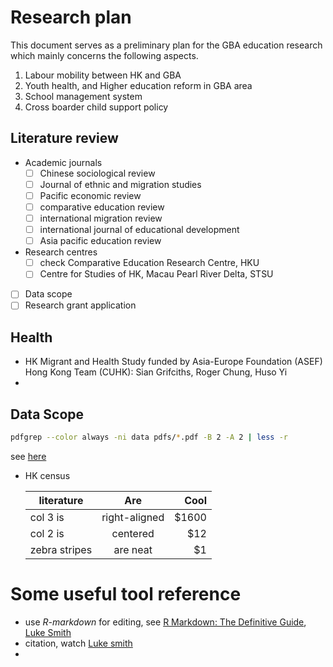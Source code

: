 # Research plan

This document serves as a preliminary plan for the GBA education research which mainly concerns the following aspects.

1. Labour mobility between HK and GBA
2. Youth health, and Higher education reform in GBA area
3. School management system
4. Cross boarder child support policy

## Literature review

- Academic journals
  - [ ] Chinese sociological review
  - [ ] Journal of ethnic and migration studies
  - [ ] Pacific economic review
  - [ ] comparative education review
  - [ ] international migration review
  - [ ] international journal of educational development
  - [ ] Asia pacific education review
- Research centres
  - [ ] check Comparative Education Research Centre, HKU
  - [ ] Centre for Studies of HK, Macau Pearl River Delta, STSU
- [ ] Data scope
- [ ] Research grant application

## Health

- HK Migrant and Health Study funded by Asia-Europe Foundation (ASEF) Hong Kong Team (CUHK): Sian Grifciths, Roger Chung, Huso Yi
-

## Data Scope

```bash
pdfgrep --color always -ni data pdfs/*.pdf -B 2 -A 2 | less -r
```

see [here](https://stackoverflow.com/questions/9081/grep-a-file-but-show-several-surrounding-lines)

- HK census

  | literature    |      Are      |   Cool |
  | ------------- | :-----------: | -----: |
  | col 3 is      | right-aligned | \$1600 |
  | col 2 is      |   centered    |   \$12 |
  | zebra stripes |   are neat    |    \$1 |

# Some useful tool reference

- use _R-markdown_ for editing, see [R Markdown: The Definitive Guide](https://bookdown.org/yihui/rmarkdown/), [Luke Smith](https://www.youtube.com/watch?v=4J5a0JWIF-0&t=501s)
- citation, watch [Luke smith](https://www.youtube.com/watch?v=ksAfmJfdub0&t=478s)
-
